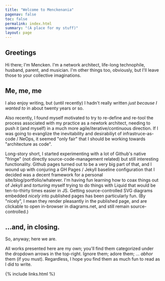 ```yaml
---
title: "Welcome to Menckenania"
pagenav: false
toc: false
permalink: index.html
summary: "(A place for my stuff)"
layout: page
---
```


<div class="container-fluid">
	<div class="row flex-wrap">
		<div class="col ps-md-4"></div>
		<main class="col menck-main ps-md-2">

## Greetings

Hi there; I'm Mencken.  I'm a network architect, life-long technophile, husband, parent, and musician.  I'm other things too, obviously, but I'll leave those to your collective imaginations.

## Me, me, me

I also enjoy writing, but (until recently) I hadn't really written *just because I wanted to* in about twenty years or so.

Also recently, I found myself motivated to try to re-define and re-tool the process associated with my practice as a newtork architect, needing to push it (and myself) in a much more agile/iterative/continuous direction.  If I was going to evanglize the inevitability and desirabiliyt of infrastruce-as-code / NeOps, it seemed "only fair" that I should be working towards "architecture as code".

Long-story short, I started experimenting with a lot of Github's native "fringe" (not directly source-code-management related) but still interesting functionality.  Github pages turned out to be a very big part of that, and I wound up with conjuring a GH Pages / Jekyll baseline configuration that I decided was a decent framework for a personal site/blog/portfolio/whatever.  I'm having fun learning how to coax things out of Jekyll and *torturing* myself trying to do things with Liquid that would be ten-to-thirty times easier in JS.  Getting source-controlled SVG diagrams embedded *nicely* into published pages has been particularly fun.  (By "nicely", I mean they render pleasantly in the published page, and are clickable to open in-browser in diagrams.net, and still remain source-controlled.)

## ...and, in closing.

So, anyway; here we are.

All works presented here are my own; you'll find them categorized under the dropdown arrows in the top-right.  Ignore them; adore them; ... *abhor* them (if you must).  Regardless, I hope you find them as much fun to read as I did to write.

{% include links.html %}

</main>
<div class="col ps-md-4"></div>
</div>
</div>
